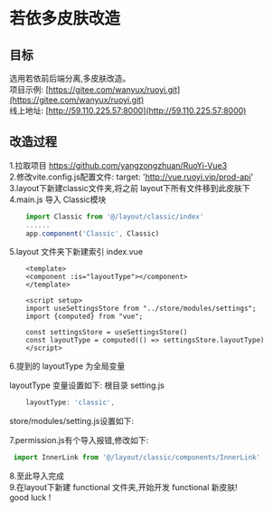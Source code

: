 # 若依多皮肤改造

## 目标
选用若依前后端分离,多皮肤改造。  
项目示例: [https://gitee.com/wanyux/ruoyi.git](https://gitee.com/wanyux/ruoyi.git)  
线上地址: [http://59.110.225.57:8000](http://59.110.225.57:8000)  
## 改造过程
1.拉取项目 https://github.com/yangzongzhuan/RuoYi-Vue3  
2.修改vite.config.js配置文件: target: 'http://vue.ruoyi.vip/prod-api'  
3.layout下新建classic文件夹,将之前 layout下所有文件移到此皮肤下  
4.main.js 导入 Classic模块

~~~js
    import Classic from '@/layout/classic/index'
    ......
    app.component('Classic', Classic)
~~~

5.layout 文件夹下新建索引 index.vue

~~~vue
    <template>
    <component :is="layoutType"></component>
    </template>

    <script setup>
    import useSettingsStore from "../store/modules/settings";
    import {computed} from "vue";

    const settingsStore = useSettingsStore()
    const layoutType = computed(() => settingsStore.layoutType)
    </script>
~~~

6.提到的 layoutType 为全局变量

layoutType 变量设置如下: 根目录 setting.js

~~~js
    layoutType: 'classic',

~~~

store/modules/setting.js设置如下:  

7.permission.js有个导入报错,修改如下:  

~~~ js
 import InnerLink from '@/layout/classic/components/InnerLink'  
~~~

8.至此导入完成  
9.在layout下新建 functional 文件夹,开始开发 functional 新皮肤!  
good luck !